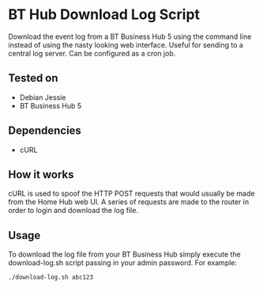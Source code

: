 BT Hub Download Log Script
==========================

Download the event log from a BT Business Hub 5 using the command line instead of using the nasty looking web interface. Useful for sending to a central log server. Can be configured as a cron job.

## Tested on
* Debian Jessie
* BT Business Hub 5

## Dependencies
* cURL

## How it works
cURL is used to spoof the HTTP POST requests that would usually be made from the Home Hub web UI. A series of requests are made to the router in order to login and download the log file.

## Usage
To download the log file from your BT Business Hub simply execute the download-log.sh script passing in your admin password. For example:

```bash
./download-log.sh abc123
```
